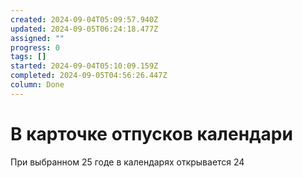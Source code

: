 ```yaml
---
created: 2024-09-04T05:09:57.940Z
updated: 2024-09-05T06:24:18.477Z
assigned: ""
progress: 0
tags: []
started: 2024-09-04T05:10:09.159Z
completed: 2024-09-05T04:56:26.447Z
column: Done
---
```


# В карточке отпусков календари

При выбранном 25 годе в календарях открывается 24
